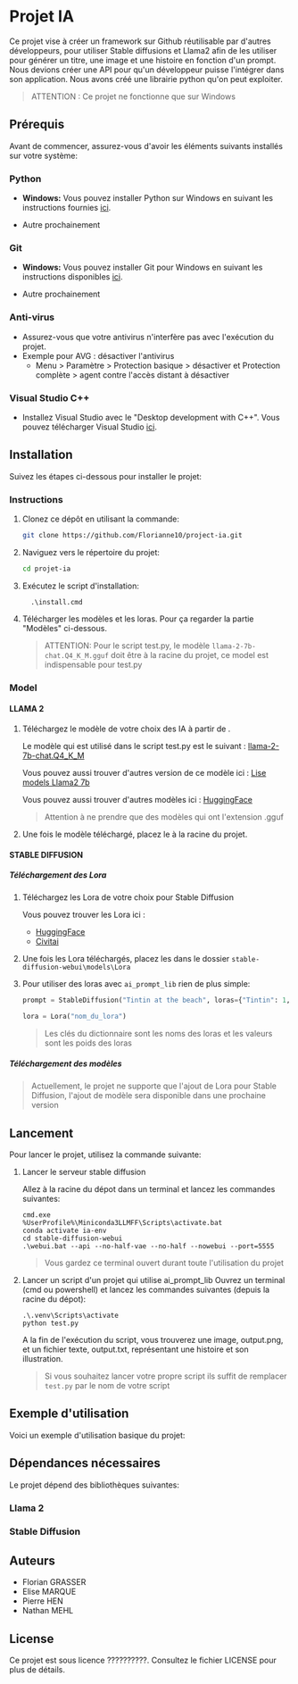 # Projet IA

Ce projet vise à créer un framework sur Github réutilisable par d'autres développeurs, pour utiliser Stable diffusions et Llama2 afin de les utiliser pour générer un titre, une image et une histoire en fonction d'un prompt.
Nous devions créer une API pour qu'un développeur puisse l'intégrer dans son application.
Nous avons créé une librairie python qu'on peut exploiter.

> ATTENTION : Ce projet ne fonctionne que sur Windows

## Prérequis

Avant de commencer, assurez-vous d'avoir les éléments suivants installés sur votre système:

### Python

- **Windows:**
  Vous pouvez installer Python sur Windows en suivant les instructions fournies [ici](https://kinsta.com/fr/base-de-connaissances/installer-python/#windows-1).

- Autre prochainement

### Git

- **Windows:**
  Vous pouvez installer Git pour Windows en suivant les instructions disponibles [ici](https://gitforwindows.org/).

- Autre prochainement

### Anti-virus

- Assurez-vous que votre antivirus n'interfère pas avec l'exécution du projet.
- Exemple pour AVG : désactiver l'antivirus
  - Menu > Paramètre > Protection basique > désactiver et Protection complète > agent contre l'accès distant à désactiver

### Visual Studio C++

- Installez Visual Studio avec le "Desktop development with C++". Vous pouvez télécharger Visual Studio [ici](https://visualstudio.microsoft.com/fr/vs/community/).

## Installation

Suivez les étapes ci-dessous pour installer le projet:

### Instructions

1. Clonez ce dépôt en utilisant la commande:

   ```bash
   git clone https://github.com/Florianne10/project-ia.git
   ```

2. Naviguez vers le répertoire du projet:

   ```bash
   cd projet-ia
   ```

3. Exécutez le script d'installation:

   ```
     .\install.cmd
   ```

4. Télécharger les modèles et les loras.
   Pour ça regarder la partie "Modèles" ci-dessous.

   > ATTENTION: Pour le script test.py, le modèle `llama-2-7b-chat.Q4_K_M.gguf` doit être à la racine du projet, ce model est indispensable pour test.py

### Model

#### LLAMA 2

1. Téléchargez le modèle de votre choix des IA à partir de .

   Le modèle qui est utilisé dans le script test.py est le suivant :
   [llama-2-7b-chat.Q4_K_M](https://huggingface.co/TheBloke/Llama-2-7B-Chat-GGUF/blob/main/llama-2-7b-chat.Q4_K_M.gguf)

   Vous pouvez aussi trouver d'autres version de ce modèle ici :
   [Lise models Llama2 7b](https://huggingface.co/TheBloke/Llama-2-7B-Chat-GGUF)

   Vous pouvez aussi trouver d'autres modèles ici :
   [HuggingFace](https://huggingface.co)

   > Attention à ne prendre que des modèles qui ont l'extension .gguf

2. Une fois le modèle téléchargé, placez le à la racine du projet.

#### STABLE DIFFUSION

##### Téléchargement des Lora

1. Téléchargez les Lora de votre choix pour Stable Diffusion

   Vous pouvez trouver les Lora ici :

   - [HuggingFace](https://huggingface.co)
   - [Civitai](https://civitai.com)

2. Une fois les Lora téléchargés, placez les dans le dossier `stable-diffusion-webui\models\Lora`
3. Pour utiliser des loras avec `ai_prompt_lib` rien de plus simple:

   ```python
   prompt = StableDiffusion("Tintin at the beach", loras={"Tintin": 1, "Tintin_v1": 1})

   lora = Lora("nom_du_lora")
   ```

   > Les clés du dictionnaire sont les noms des loras et les valeurs sont les poids des loras

##### Téléchargement des modèles

> Actuellement, le projet ne supporte que l'ajout de Lora pour Stable Diffusion, l'ajout de modèle sera disponible dans une prochaine version

## Lancement

Pour lancer le projet, utilisez la commande suivante:

1. Lancer le serveur stable diffusion

   Allez à la racine du dépot dans un terminal et lancez les commandes suivantes:

   ```shell
   cmd.exe
   %UserProfile%\Miniconda3LLMFF\Scripts\activate.bat
   conda activate ia-env
   cd stable-diffusion-webui
   .\webui.bat --api --no-half-vae --no-half --nowebui --port=5555
   ```

   > Vous gardez ce terminal ouvert durant toute l'utilisation du projet

2. Lancer un script d'un projet qui utilise ai_prompt_lib
   Ouvrez un terminal (cmd ou powershell) et lancez les commandes suivantes (depuis la racine du dépot):

   ```shell
   .\.venv\Scripts\activate
   python test.py
   ```

   A la fin de l'exécution du script, vous trouverez une image, output.png, et un fichier texte, output.txt, représentant une histoire et son illustration.

   > Si vous souhaitez lancer votre propre script ils suffit de remplacer `test.py` par le nom de votre script

## Exemple d'utilisation

Voici un exemple d'utilisation basique du projet:

## Dépendances nécessaires

Le projet dépend des bibliothèques suivantes:

### Llama 2

### Stable Diffusion

## Auteurs

- Florian GRASSER
- Elise MARQUE
- Pierre HEN
- Nathan MEHL

## License

Ce projet est sous licence ??????????. Consultez le fichier LICENSE pour plus de détails.

